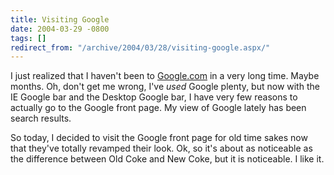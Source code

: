 ```yaml
---
title: Visiting Google
date: 2004-03-29 -0800
tags: []
redirect_from: "/archive/2004/03/28/visiting-google.aspx/"
---
```


I just realized that I haven't been to
[Google.com](http://www.google.com) in a very long time. Maybe months.
Oh, don't get me wrong, I've *used* Google plenty, but now with the IE
Google bar and the Desktop Google bar, I have very few reasons to
actually go to the Google front page. My view of Google lately has been
search results.

So today, I decided to visit the Google front page for old time sakes
now that they've totally revamped their look. Ok, so it's about as
noticeable as the difference between Old Coke and New Coke, but it is
noticeable. I like it.

